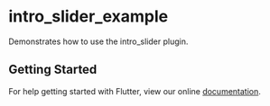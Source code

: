 # intro_slider_example

Demonstrates how to use the intro_slider plugin.

## Getting Started

For help getting started with Flutter, view our online
[documentation](https://flutter.io/).
